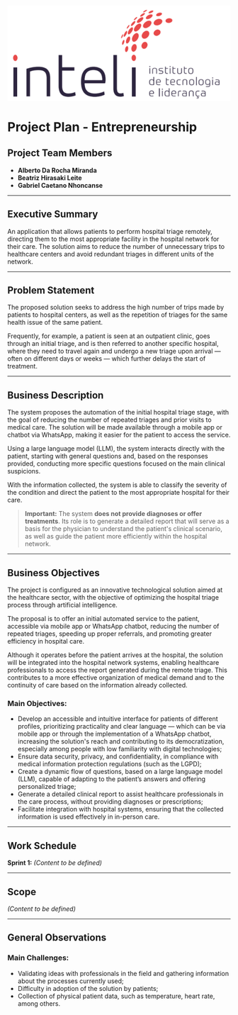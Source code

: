 [![Inteli Logo](./imgs/inteli_logo.png)](./imgs/inteli_logo.png)

# Project Plan - Entrepreneurship

## Project Team Members

- **Alberto Da Rocha Miranda**
- **Beatriz Hirasaki Leite**
- **Gabriel Caetano Nhoncanse**

---

## Executive Summary

An application that allows patients to perform hospital triage remotely, directing them to the most appropriate facility in the hospital network for their care. The solution aims to reduce the number of unnecessary trips to healthcare centers and avoid redundant triages in different units of the network.

---

## Problem Statement

The proposed solution seeks to address the high number of trips made by patients to hospital centers, as well as the repetition of triages for the same health issue of the same patient.

Frequently, for example, a patient is seen at an outpatient clinic, goes through an initial triage, and is then referred to another specific hospital, where they need to travel again and undergo a new triage upon arrival — often on different days or weeks — which further delays the start of treatment.

---

## Business Description

The system proposes the automation of the initial hospital triage stage, with the goal of reducing the number of repeated triages and prior visits to medical care. The solution will be made available through a mobile app or chatbot via WhatsApp, making it easier for the patient to access the service.

Using a large language model (LLM), the system interacts directly with the patient, starting with general questions and, based on the responses provided, conducting more specific questions focused on the main clinical suspicions.

With the information collected, the system is able to classify the severity of the condition and direct the patient to the most appropriate hospital for their care.

> **Important:** The system **does not provide diagnoses or offer treatments**. Its role is to generate a detailed report that will serve as a basis for the physician to understand the patient's clinical scenario, as well as guide the patient more efficiently within the hospital network.

---

## Business Objectives

The project is configured as an innovative technological solution aimed at the healthcare sector, with the objective of optimizing the hospital triage process through artificial intelligence.

The proposal is to offer an initial automated service to the patient, accessible via mobile app or WhatsApp chatbot, reducing the number of repeated triages, speeding up proper referrals, and promoting greater efficiency in hospital care.

Although it operates before the patient arrives at the hospital, the solution will be integrated into the hospital network systems, enabling healthcare professionals to access the report generated during the remote triage. This contributes to a more effective organization of medical demand and to the continuity of care based on the information already collected.

### Main Objectives:

- Develop an accessible and intuitive interface for patients of different profiles, prioritizing practicality and clear language — which can be via mobile app or through the implementation of a WhatsApp chatbot, increasing the solution's reach and contributing to its democratization, especially among people with low familiarity with digital technologies;
- Ensure data security, privacy, and confidentiality, in compliance with medical information protection regulations (such as the LGPD);
- Create a dynamic flow of questions, based on a large language model (LLM), capable of adapting to the patient’s answers and offering personalized triage;
- Generate a detailed clinical report to assist healthcare professionals in the care process, without providing diagnoses or prescriptions;
- Facilitate integration with hospital systems, ensuring that the collected information is used effectively in in-person care.

---

## Work Schedule

**Sprint 1:**
_(Content to be defined)_

---

## Scope

_(Content to be defined)_

---

## General Observations

### Main Challenges:

- Validating ideas with professionals in the field and gathering information about the processes currently used;
- Difficulty in adoption of the solution by patients;
- Collection of physical patient data, such as temperature, heart rate, among others.
